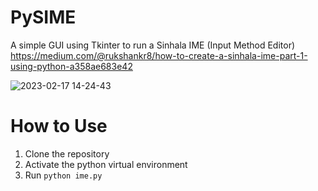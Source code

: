 # PySIME
A simple GUI using Tkinter to run a Sinhala IME (Input Method Editor)
https://medium.com/@rukshankr8/how-to-create-a-sinhala-ime-part-1-using-python-a358ae683e42

![2023-02-17 14-24-43](https://user-images.githubusercontent.com/58694077/219601479-5a1e8260-1f78-42d3-932a-098d6802b3ea.gif)


# How to Use

1. Clone the repository
2. Activate the python virtual environment
3. Run `python ime.py`
